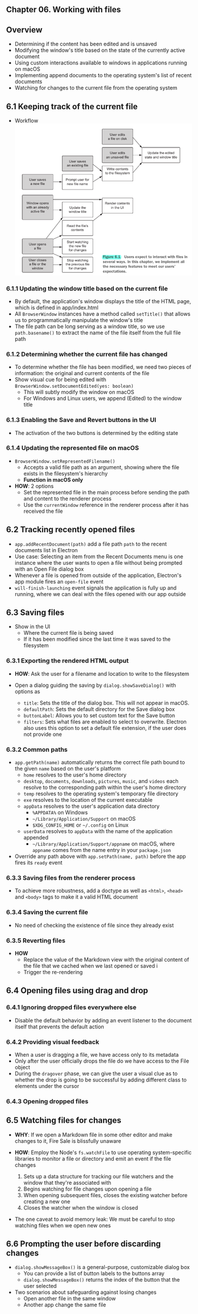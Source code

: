 ## Chapter 06. Working with files

## Overview

- Determining if the content has been edited and is unsaved
- Modifying the window's title based on the state of the currently active document
- Using custom interactions available to windows in applications running on macOS
- Implementing append documents to the operating system's list of recent documents
- Watching for changes to the current file from the operating system

## 6.1 Keeping track of the current file

- Workflow  
  ![Users expect to interact with files in several ways](images/workflow.png)

### 6.1.1 Updating the window title based on the current file

- By default, the application's window displays the title of the HTML page, which is defined in app/index.html
- All `BrowserWindow` instances have a method called `setTitle()` that allows us to programmatically manipulate the window's title
- The file path can be long serving as a window title, so we use `path.basename()` to extract the name of the file itself from the full file path

### 6.1.2 Determining whether the current file has changed

- To determine whether the file has been modified, we need two pieces of information: the original and current contents of the file
- Show visual cue for being edited with `BrowserWindow.setDocumentEdited(yes: boolean)`
  - This will subtly modify the window on macOS
  - For Windows and Linux users, we append (Edited) to the window title

### 6.1.3 Enabling the Save and Revert buttons in the UI

- The activation of the two buttons is determined by the editing state

### 6.1.4 Updating the represented file on macOS

- `BrowserWindow.setRepresentedFilename()`
  - Accepts a valid file path as an argument, showing where the file exists in the filesystem's hierarchy
  - **Function in macOS only**
- **HOW**: 2 options
  - Set the represented file in the main process before sending the path and content to the renderer process
  - Use the `currentWindow` reference in the renderer process after it has received the file

## 6.2 Tracking recently opened files

- `app.addRecentDocument(path)` add a file path `path` to the recent documents list in Electron
- Use case: Selecting an item from the Recent Documents menu is one instance where the user wants to open a file without being prompted with an Open File dialog box
- Whenever a file is opened from outside of the application, Electron's app module fires an `open-file` event
- `will-finish-launching` event signals the application is fully up and running, where we can deal with the files opened with our app outside

## 6.3 Saving files

- Show in the UI
  - Where the current file is being saved
  - If it has been modified since the last time it was saved to the filesystem

### 6.3.1 Exporting the rendered HTML output

- **HOW**: Ask the user for a filename and location to write to the filesystem

- Open a dialog guiding the saving by `dialog.showSaveDialog()` with options as
  - `title`: Sets the title of the dialog box. This will not appear in macOS.
  - `defaultPath`: Sets the default directory for the Save dialog box
  - `buttonLabel`: Allows you to set custom text for the Save button
  - `filters`: Sets what files are enabled to select to overwrite. Electron also uses this option to set a default file extension, if the user does not provide one

### 6.3.2 Common paths

- `app.getPath(name)` automatically returns the correct file path bound to the given `name` based on the user's platform
  - `home` resolves to the user's home directory
  - `desktop`, `documents`, `downloads`, `pictures`, `music`, and `videos` each resolve to the corresponding path within the user's home directory
  - `temp` resolves to the operating system's temporary file directory
  - `exe` resolves to the location of the current executable
  - `appData` resolves to the user's application data directory
    - `%APPDATA%` on Windows
    - `~/Library/Application/Support` on macOS
    - `$XDG_CONFIG_HOME` or `~/.config` on Linux
  - `userData` resolves to `appData` with the name of the application appended
    - `~/Library/Application/Support/appname` on macOS, where `appname` comes from the name entry in your `package.json`
- Override any path above with `app.setPath(name, path)` before the app fires its `ready` event

### 6.3.3 Saving files from the renderer process

- To achieve more robustness, add a doctype as well as `<html>`, `<head>` and `<body>` tags to make it a valid HTML document

### 6.3.4 Saving the current file

- No need of checking the existence of file since they already exist

### 6.3.5 Reverting files

- **HOW**
  - Replace the value of the Markdown view with the original content of the file that we cached when we last opened or saved i
  - Trigger the re-rendering

## 6.4 Opening files using drag and drop

### 6.4.1 Ignoring dropped files everywhere else

- Disable the default behavior by adding an event listener to the document itself that prevents the default action

### 6.4.2 Providing visual feedback

- When a user is dragging a file, we have access only to its metadata
- Only after the user officially drops the file do we have access to the File object
- During the `dragover` phase, we can give the user a visual clue as to whether the drop is going to be successful by adding different class to elements under the cursor

### 6.4.3 Opening dropped files

## 6.5 Watching files for changes

- **WHY**: If we open a Markdown file in some other editor and make changes to it, Fire Sale is blissfully unaware
- **HOW**: Employ the Node's `fs.watchFile` to use operating system-specific libraries to monitor a file or directory and emit an event if the file changes

  1. Sets up a data structure for tracking our file watchers and the window that they're associated with
  2. Begins watching for file changes upon opening a file
  3. When opening subsequent files, closes the existing watcher before creating a new one
  4. Closes the watcher when the window is closed

- The one caveat to avoid memory leak: We must be careful to stop watching files when we open new ones

## 6.6 Prompting the user before discarding changes

- `dialog.showMessageBox()` is a general-purpose, customizable dialog box
  - You can provide a list of button labels to the buttons array
  - `dialog.showMessageBox()` returns the index of the button that the user selected
- Two scenarios about safeguarding against losing changes
  - Open another file in the same window
  - Another app change the same file
